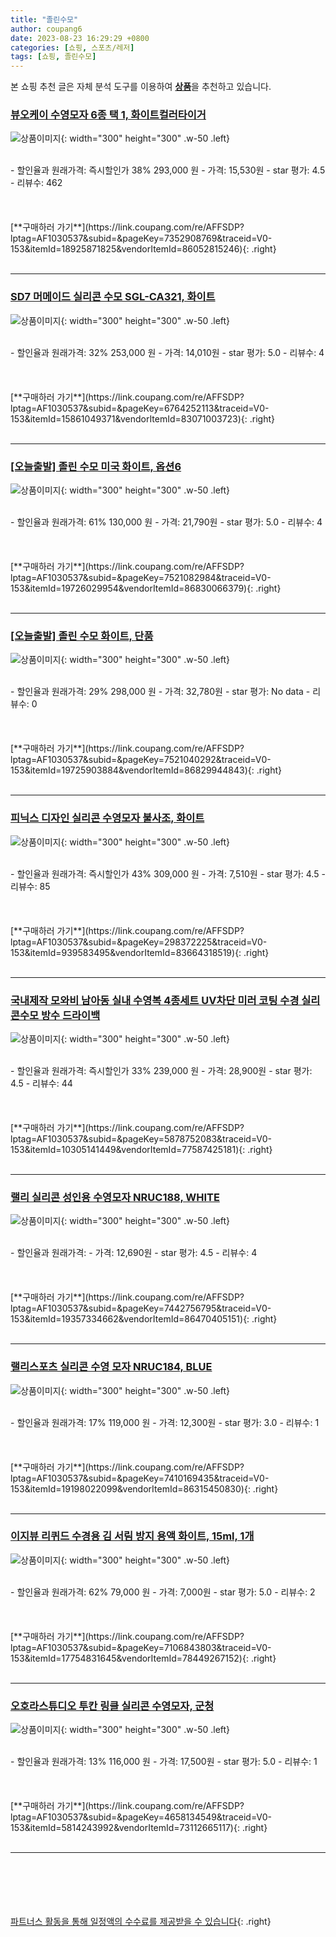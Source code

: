 ```yaml
---
title: "졸린수모"
author: coupang6
date: 2023-08-23 16:29:29 +0800
categories: [쇼핑, 스포츠/레저]
tags: [쇼핑, 졸린수모]
---
```


본 쇼핑 추천 글은 자체 분석 도구를 이용하여 [**상품**](https://link.coupang.com/a/bao1ui)을 추천하고 있습니다.

### [뷰오케이 수영모자 6종 택 1, 화이트컬러타이거](https://link.coupang.com/re/AFFSDP?lptag=AF1030537&subid=&pageKey=7352908769&traceid=V0-153&itemId=18925871825&vendorItemId=86052815246)

![상품이미지](https://thumbnail9.coupangcdn.com/thumbnails/remote/230x230ex/image/vendor_inventory/4a60/ae0b9bef6b75785cf8c4b6d4e5ec18cdfc8d18065b2959d3cf318313e64d.jpg){: width="300" height="300" .w-50 .left}


<br>
- 할인율과 원래가격: 즉시할인가 38%  293,000   원
- 가격: 15,530원
- star 평가: 4.5
- 리뷰수: 462
<br>
<br>
<br>
<br>
[**구매하러 가기**](https://link.coupang.com/re/AFFSDP?lptag=AF1030537&subid=&pageKey=7352908769&traceid=V0-153&itemId=18925871825&vendorItemId=86052815246){: .right}
<br>
<br>

---

### [SD7 머메이드 실리콘 수모 SGL-CA321, 화이트](https://link.coupang.com/re/AFFSDP?lptag=AF1030537&subid=&pageKey=6764252113&traceid=V0-153&itemId=15861049371&vendorItemId=83071003723)

![상품이미지](https://thumbnail9.coupangcdn.com/thumbnails/remote/230x230ex/image/retail/images/2022/09/08/20/1/bf3bfcba-68b5-4f6c-9e40-14a8b5bb68b4.png){: width="300" height="300" .w-50 .left}


<br>
- 할인율과 원래가격: 32%  253,000   원
- 가격: 14,010원
- star 평가: 5.0
- 리뷰수: 4
<br>
<br>
<br>
<br>
[**구매하러 가기**](https://link.coupang.com/re/AFFSDP?lptag=AF1030537&subid=&pageKey=6764252113&traceid=V0-153&itemId=15861049371&vendorItemId=83071003723){: .right}
<br>
<br>

---

### [[오늘출발] 졸린 수모 미국 화이트, 옵션6](https://link.coupang.com/re/AFFSDP?lptag=AF1030537&subid=&pageKey=7521082984&traceid=V0-153&itemId=19726029954&vendorItemId=86830066379)

![상품이미지](https://thumbnail7.coupangcdn.com/thumbnails/remote/230x230ex/image/vendor_inventory/6e0d/2d5f31eb3d2854dd496c5de9376602d538da3c4678dc1d72a5c24b109b5f.jpg){: width="300" height="300" .w-50 .left}


<br>
- 할인율과 원래가격: 61%  130,000   원
- 가격: 21,790원
- star 평가: 5.0
- 리뷰수: 4
<br>
<br>
<br>
<br>
[**구매하러 가기**](https://link.coupang.com/re/AFFSDP?lptag=AF1030537&subid=&pageKey=7521082984&traceid=V0-153&itemId=19726029954&vendorItemId=86830066379){: .right}
<br>
<br>

---

### [[오늘출발] 졸린 수모 화이트, 단품](https://link.coupang.com/re/AFFSDP?lptag=AF1030537&subid=&pageKey=7521040292&traceid=V0-153&itemId=19725903884&vendorItemId=86829944843)

![상품이미지](https://thumbnail7.coupangcdn.com/thumbnails/remote/230x230ex/image/vendor_inventory/f69b/e164d560e4ba8ea032f0e00d8a66c0529a208431e53d22aeec97d265ad85.jpg){: width="300" height="300" .w-50 .left}


<br>
- 할인율과 원래가격: 29%  298,000   원
- 가격: 32,780원
- star 평가: No data
- 리뷰수: 0
<br>
<br>
<br>
<br>
[**구매하러 가기**](https://link.coupang.com/re/AFFSDP?lptag=AF1030537&subid=&pageKey=7521040292&traceid=V0-153&itemId=19725903884&vendorItemId=86829944843){: .right}
<br>
<br>

---

### [피닉스 디자인 실리콘 수영모자 불사조, 화이트](https://link.coupang.com/re/AFFSDP?lptag=AF1030537&subid=&pageKey=298372225&traceid=V0-153&itemId=939583495&vendorItemId=83664318519)

![상품이미지](https://thumbnail7.coupangcdn.com/thumbnails/remote/230x230ex/image/vendor_inventory/f5d5/16c056929e9c6ebb08b8352c263d94a46b634c4e4b4bb36399aee4359325.jpg){: width="300" height="300" .w-50 .left}


<br>
- 할인율과 원래가격: 즉시할인가 43%  309,000   원
- 가격: 7,510원
- star 평가: 4.5
- 리뷰수: 85
<br>
<br>
<br>
<br>
[**구매하러 가기**](https://link.coupang.com/re/AFFSDP?lptag=AF1030537&subid=&pageKey=298372225&traceid=V0-153&itemId=939583495&vendorItemId=83664318519){: .right}
<br>
<br>

---

### [국내제작 모와비 남아동 실내 수영복 4종세트 UV차단 미러 코팅 수경 실리콘수모 방수 드라이백](https://link.coupang.com/re/AFFSDP?lptag=AF1030537&subid=&pageKey=5878752083&traceid=V0-153&itemId=10305141449&vendorItemId=77587425181)

![상품이미지](https://thumbnail10.coupangcdn.com/thumbnails/remote/230x230ex/image/vendor_inventory/dff9/365d7eadcb1a98485d150f96ac46ab9bb430f1d32b2ea1599b11b2089049.jpg){: width="300" height="300" .w-50 .left}


<br>
- 할인율과 원래가격: 즉시할인가 33%  239,000   원
- 가격: 28,900원
- star 평가: 4.5
- 리뷰수: 44
<br>
<br>
<br>
<br>
[**구매하러 가기**](https://link.coupang.com/re/AFFSDP?lptag=AF1030537&subid=&pageKey=5878752083&traceid=V0-153&itemId=10305141449&vendorItemId=77587425181){: .right}
<br>
<br>

---

### [랠리 실리콘 성인용 수영모자 NRUC188, WHITE](https://link.coupang.com/re/AFFSDP?lptag=AF1030537&subid=&pageKey=7442756795&traceid=V0-153&itemId=19357334662&vendorItemId=86470405151)

![상품이미지](https://thumbnail9.coupangcdn.com/thumbnails/remote/230x230ex/image/retail/images/2023/07/04/15/3/aa449fb1-d25a-40b5-9a82-93d9be199e87.jpg){: width="300" height="300" .w-50 .left}


<br>
- 할인율과 원래가격: 
- 가격: 12,690원
- star 평가: 4.5
- 리뷰수: 4
<br>
<br>
<br>
<br>
[**구매하러 가기**](https://link.coupang.com/re/AFFSDP?lptag=AF1030537&subid=&pageKey=7442756795&traceid=V0-153&itemId=19357334662&vendorItemId=86470405151){: .right}
<br>
<br>

---

### [랠리스포츠 실리콘 수영 모자 NRUC184, BLUE](https://link.coupang.com/re/AFFSDP?lptag=AF1030537&subid=&pageKey=7410169435&traceid=V0-153&itemId=19198022099&vendorItemId=86315450830)

![상품이미지](https://thumbnail9.coupangcdn.com/thumbnails/remote/230x230ex/image/retail/images/2023/06/19/10/8/d2a6524e-bc68-4a5e-bf18-5171ed797c17.jpg){: width="300" height="300" .w-50 .left}


<br>
- 할인율과 원래가격: 17%  119,000   원
- 가격: 12,300원
- star 평가: 3.0
- 리뷰수: 1
<br>
<br>
<br>
<br>
[**구매하러 가기**](https://link.coupang.com/re/AFFSDP?lptag=AF1030537&subid=&pageKey=7410169435&traceid=V0-153&itemId=19198022099&vendorItemId=86315450830){: .right}
<br>
<br>

---

### [이지뷰 리퀴드 수경용 김 서림 방지 용액 화이트, 15ml, 1개](https://link.coupang.com/re/AFFSDP?lptag=AF1030537&subid=&pageKey=7106843803&traceid=V0-153&itemId=17754831645&vendorItemId=78449267152)

![상품이미지](https://thumbnail10.coupangcdn.com/thumbnails/remote/230x230ex/image/retail/images/7989691309229542-9025f0df-9448-4464-84dc-22d421f80655.jpg){: width="300" height="300" .w-50 .left}


<br>
- 할인율과 원래가격: 62%  79,000   원
- 가격: 7,000원
- star 평가: 5.0
- 리뷰수: 2
<br>
<br>
<br>
<br>
[**구매하러 가기**](https://link.coupang.com/re/AFFSDP?lptag=AF1030537&subid=&pageKey=7106843803&traceid=V0-153&itemId=17754831645&vendorItemId=78449267152){: .right}
<br>
<br>

---

### [오호라스튜디오 투칸 링클 실리콘 수영모자, 군청](https://link.coupang.com/re/AFFSDP?lptag=AF1030537&subid=&pageKey=4658134549&traceid=V0-153&itemId=5814243992&vendorItemId=73112665117)

![상품이미지](https://thumbnail10.coupangcdn.com/thumbnails/remote/230x230ex/image/retail/images/2020/12/22/16/9/ece50df2-c6ab-45d7-aa32-79300d7470e3.jpg){: width="300" height="300" .w-50 .left}


<br>
- 할인율과 원래가격: 13%  116,000   원
- 가격: 17,500원
- star 평가: 5.0
- 리뷰수: 1
<br>
<br>
<br>
<br>
[**구매하러 가기**](https://link.coupang.com/re/AFFSDP?lptag=AF1030537&subid=&pageKey=4658134549&traceid=V0-153&itemId=5814243992&vendorItemId=73112665117){: .right}
<br>
<br>

---
<br><br><br><br><br> [파트너스 활동을 통해 일정액의 수수료를 제공받을 수 있습니다](https://link.coupang.com/a/bao1ui){: .right}